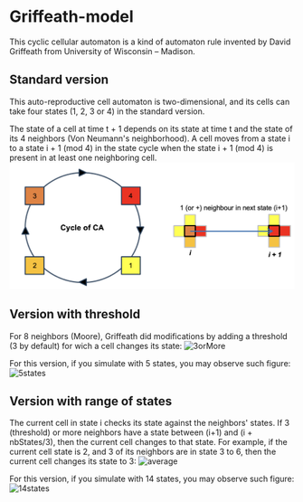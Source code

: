 # Griffeath-model
This cyclic cellular automaton is a kind of automaton rule invented by David Griffeath from University of Wisconsin – Madison.
## Standard version
This auto-reproductive cell automaton is two-dimensional, and its cells can take four states (1, 2, 3 or 4) in the standard version. 

The state of a cell at time t + 1 depends on its state at time t and the state of its 4 neighbors (Von Neumann's neighborhood). 
A cell moves from a state i to a state i + 1 (mod 4) in the state cycle when the state i + 1 (mod 4) is present in at least one neighboring cell.
![](_media/griffeath/cycle.png)

## Version with threshold
For 8 neighbors (Moore), Griffeath did modifications by adding a threshold (3 by default) for wich a cell changes its state:
![3orMore](https://github.com/user-attachments/assets/ca78ea77-5bf5-4497-8055-a741d76aea63)

For this version, if you simulate with 5 states, you may observe such figure:
<img width="638" alt="5states" src="https://github.com/user-attachments/assets/dd4f4672-618f-4482-9fc4-afaf6e8fa7a6" />

## Version with range of states
The current cell in state i checks its state against the neighbors' states. If 3 (threshold) or more neighbors have a state between (i+1) and (i + nbStates/3), then the current cell changes to that state. 
For example, if the current cell state is 2, and 3 of its  neighbors are in state 3 to 6, then the current cell changes its state to 3:
<img width="368" alt="average" src="https://github.com/user-attachments/assets/fecd1231-ef8b-4504-8a21-ae8602052b57" />

For this version, if you simulate with 14 states, you may observe such figure:
<img width="609" alt="14states" src="https://github.com/user-attachments/assets/20e9c768-b3dc-4176-bfaf-f7290816b0eb" />

